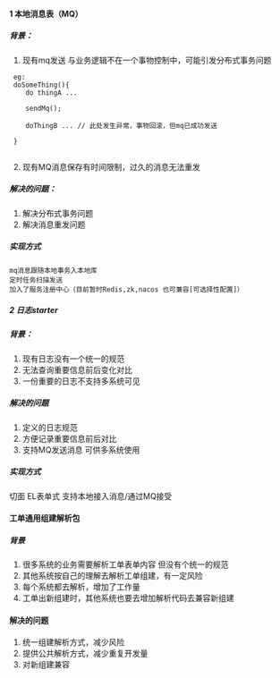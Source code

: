 #### 1 本地消息表（MQ）
##### 背景：
1. 现有mq发送 与业务逻辑不在一个事物控制中，可能引发分布式事务问题
```
 eg:
 doSomeThing(){
    do thingA ...
    
    sendMq();
    
    doThingB ... // 此处发生异常，事物回滚，但mq已成功发送
 
 }
 
 ```
2. 现有MQ消息保存有时间限制，过久的消息无法重发
##### 解决的问题：
1. 解决分布式事务问题
2. 解决消息重发问题

##### 实现方式
```
mq消息跟随本地事务入本地库
定时任务扫描发送
加入了服务注册中心（目前暂时Redis,zk,nacos 也可兼容[可选择性配置]）
```

##### 2 日志starter 
##### 背景：
1. 现有日志没有一个统一的规范 
2. 无法查询重要信息前后变化对比
3. 一份重要的日志不支持多系统可见
##### 解决的问题
1. 定义的日志规范
2. 方便记录重要信息前后对比
3. 支持MQ发送消息 可供多系统使用
##### 实现方式
切面 EL表单式 支持本地接入消息/通过MQ接受


#### 工单通用组建解析包
##### 背景
1. 很多系统的业务需要解析工单表单内容 但没有个统一的规范
2. 其他系统按自己的理解去解析工单组建，有一定风险
3. 每个系统都去解析，增加了工作量
4. 工单出新组建时，其他系统也要去增加解析代码去兼容新组建
#### 解决的问题
1. 统一组建解析方式，减少风险
2. 提供公共解析方式，减少重复开发量
3. 对新组建兼容








